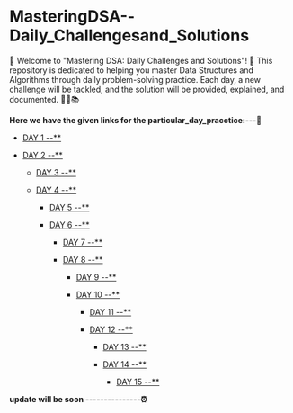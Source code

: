 # MasteringDSA--Daily_Challengesand_Solutions
🎉 Welcome to "Mastering DSA: Daily Challenges and Solutions"! 🎉
This repository is dedicated to helping you master Data Structures and Algorithms through daily problem-solving practice. Each day, a new challenge will be tackled, and the solution will be provided, explained, and documented. 🚀💡📚


**Here we have the given links for the particular_day_pracctice:---🥇**
- [DAY 1 --**]()

- [DAY 2 --**]()

  - [DAY 3 --**]()

  - [DAY 4 --**]()

    - [DAY 5 --**]()

    - [DAY 6 --**]()

      - [DAY 7 --**]()

      - [DAY 8 --**]()

        - [DAY 9 --**]()

        - [DAY 10 --**]()

          - [DAY 11 --**]()

          - [DAY 12 --**]()

            - [DAY 13 --**]()

            - [DAY 14 --**]()
            
              - [DAY 15 --**]()


**update will be soon ---------------⏰**

